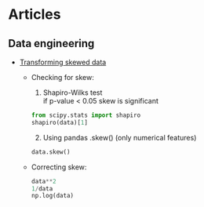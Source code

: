 # Articles
## Data engineering
- [Transforming skewed data](https://medium.com/@ODSC/transforming-skewed-data-for-machine-learning-90e6cc364b0)<br>
  - Checking for skew:<br>
    1. Shapiro-Wilks test<br>
    if p-value < 0.05 skew is significant<br>
    
    ```python
    from scipy.stats import shapiro
    shapiro(data)[1]
    ```
    2. Using pandas .skew() (only numerical features)<br>
    
    ```python
    data.skew()
    ```
    
  - Correcting skew:<br>
  
    ```python
    data**2
    1/data
    np.log(data)
    ```
    
    
